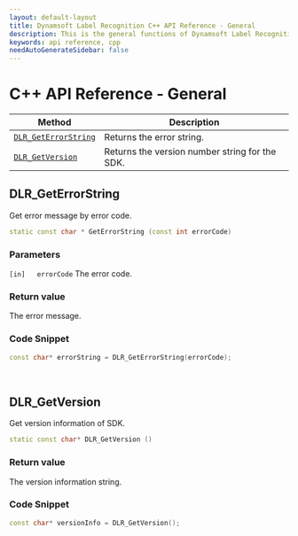 ```yaml
---
layout: default-layout
title: Dynamsoft Label Recognition C++ API Reference - General
description: This is the general functions of Dynamsoft Label Recognition for C++ API Reference.
keywords: api reference, cpp
needAutoGenerateSidebar: false
---
```


# C++ API Reference - General

| Method               | Description |
|----------------------|-------------|
| [`DLR_GetErrorString`](#dlr_geterrorstring) | Returns the error string. |
| [`DLR_GetVersion`](#dlr_getversion) | Returns the version number string for the SDK. |


## DLR_GetErrorString

Get error message by error code.

```c++
static const char * GetErrorString (const int errorCode)	
```   
   
### Parameters

`[in]	errorCode` The error code.
 

### Return value

The error message.

### Code Snippet

```c++
const char* errorString = DLR_GetErrorString(errorCode);
```

&nbsp;

## DLR_GetVersion

Get version information of SDK.

```c++
static const char* DLR_GetVersion ()
```   

### Return value
The version information string.

### Code Snippet

```c++
const char* versionInfo = DLR_GetVersion();
```

